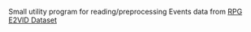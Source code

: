 Small utility program for reading/preprocessing Events data from [RPG E2VID Dataset](https://rpg.ifi.uzh.ch/E2VID.html)

